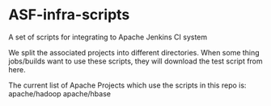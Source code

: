 # ASF-infra-scripts
A set of scripts for integrating to Apache Jenkins CI system

We split the associated projects into different directories. When some thing jobs/builds want to use these scripts, they will download the test script from here.

The current list of Apache Projects which use the scripts in this repo is:
apache/hadoop
apache/hbase
